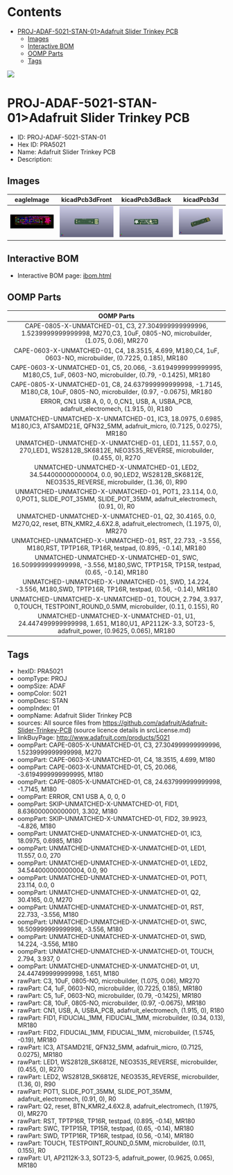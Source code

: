 



Contents
========

* [PROJ-ADAF-5021-STAN-01>Adafruit Slider Trinkey PCB](#proj-adaf-5021-stan-01adafruit-slider-trinkey-pcb)
	* [Images](#images)
	* [Interactive BOM](#interactive-bom)
	* [OOMP Parts](#oomp-parts)
	* [Tags](#tags)
  
![][im]
# PROJ-ADAF-5021-STAN-01>Adafruit Slider Trinkey PCB

- ID: PROJ-ADAF-5021-STAN-01
- Hex ID: PRA5021
- Name: Adafruit Slider Trinkey PCB
- Description: 

## Images
  
  

|eagleImage|kicadPcb3dFront|kicadPcb3dBack|kicadPcb3d|
| :---: | :---: | :---: | :---: |
|[![eagleImage](eagleImage_140.png)](eagleImage_600.png)|[![kicadPcb3dFront](kicadPcb3dFront_140.png)](kicadPcb3dFront_600.png)|[![kicadPcb3dBack](kicadPcb3dBack_140.png)](kicadPcb3dBack_600.png)|[![kicadPcb3d](kicadPcb3d_140.png)](kicadPcb3d_600.png)|

## Interactive BOM

- Interactive BOM page: [ibom.html](kicad/bom/ibom.html)

## OOMP Parts
  

|OOMP Parts|
| :---: |
|CAPE-0805-X-UNMATCHED-01, C3, 27.304999999999996, 1.5239999999999998, M270,C3, 10uF, 0805-NO, microbuilder, (1.075, 0.06), MR270|
|CAPE-0603-X-UNMATCHED-01, C4, 18.3515, 4.699, M180,C4, 1uF, 0603-NO, microbuilder, (0.7225, 0.185), MR180|
|CAPE-0603-X-UNMATCHED-01, C5, 20.066, -3.6194999999999995, M180,C5, 1uF, 0603-NO, microbuilder, (0.79, -0.1425), MR180|
|CAPE-0805-X-UNMATCHED-01, C8, 24.637999999999998, -1.7145, M180,C8, 10uF, 0805-NO, microbuilder, (0.97, -0.0675), MR180|
|ERROR, CN1 USB A, 0, 0, 0,CN1, USB, A, USBA_PCB, adafruit_electromech, (1.915, 0), R180|
|UNMATCHED-UNMATCHED-X-UNMATCHED-01, IC3, 18.0975, 0.6985, M180,IC3, ATSAMD21E, QFN32_5MM, adafruit_micro, (0.7125, 0.0275), MR180|
|UNMATCHED-UNMATCHED-X-UNMATCHED-01, LED1, 11.557, 0.0, 270,LED1, WS2812B_SK6812E, NEO3535_REVERSE, microbuilder, (0.455, 0), R270|
|UNMATCHED-UNMATCHED-X-UNMATCHED-01, LED2, 34.544000000000004, 0.0, 90,LED2, WS2812B_SK6812E, NEO3535_REVERSE, microbuilder, (1.36, 0), R90|
|UNMATCHED-UNMATCHED-X-UNMATCHED-01, POT1, 23.114, 0.0, 0,POT1, SLIDE_POT_35MM, SLIDE_POT_35MM, adafruit_electromech, (0.91, 0), R0|
|UNMATCHED-UNMATCHED-X-UNMATCHED-01, Q2, 30.4165, 0.0, M270,Q2, reset, BTN_KMR2_4.6X2.8, adafruit_electromech, (1.1975, 0), MR270|
|UNMATCHED-UNMATCHED-X-UNMATCHED-01, RST, 22.733, -3.556, M180,RST, TPTP16R, TP16R, testpad, (0.895, -0.14), MR180|
|UNMATCHED-UNMATCHED-X-UNMATCHED-01, SWC, 16.509999999999998, -3.556, M180,SWC, TPTP15R, TP15R, testpad, (0.65, -0.14), MR180|
|UNMATCHED-UNMATCHED-X-UNMATCHED-01, SWD, 14.224, -3.556, M180,SWD, TPTP16R, TP16R, testpad, (0.56, -0.14), MR180|
|UNMATCHED-UNMATCHED-X-UNMATCHED-01, TOUCH, 2.794, 3.937, 0,TOUCH, TESTPOINT_ROUND_0.5MM, microbuilder, (0.11, 0.155), R0|
|UNMATCHED-UNMATCHED-X-UNMATCHED-01, U1, 24.447499999999998, 1.651, M180,U1, AP2112K-3.3, SOT23-5, adafruit_power, (0.9625, 0.065), MR180|

## Tags

- hexID: PRA5021
- oompType: PROJ
- oompSize: ADAF
- oompColor: 5021
- oompDesc: STAN
- oompIndex: 01
- oompName: Adafruit Slider Trinkey PCB
- sources: All source files from https://github.com/adafruit/Adafruit-Slider-Trinkey-PCB (source licence details in srcLicense.md)
- linkBuyPage: http://www.adafruit.com/products/5021
- oompPart: CAPE-0805-X-UNMATCHED-01, C3, 27.304999999999996, 1.5239999999999998, M270
- oompPart: CAPE-0603-X-UNMATCHED-01, C4, 18.3515, 4.699, M180
- oompPart: CAPE-0603-X-UNMATCHED-01, C5, 20.066, -3.6194999999999995, M180
- oompPart: CAPE-0805-X-UNMATCHED-01, C8, 24.637999999999998, -1.7145, M180
- oompPart: ERROR, CN1 USB A, 0, 0, 0
- oompPart: SKIP-UNMATCHED-X-UNMATCHED-01, FID1, 8.636000000000001, 3.302, M180
- oompPart: SKIP-UNMATCHED-X-UNMATCHED-01, FID2, 39.9923, -4.826, M180
- oompPart: UNMATCHED-UNMATCHED-X-UNMATCHED-01, IC3, 18.0975, 0.6985, M180
- oompPart: UNMATCHED-UNMATCHED-X-UNMATCHED-01, LED1, 11.557, 0.0, 270
- oompPart: UNMATCHED-UNMATCHED-X-UNMATCHED-01, LED2, 34.544000000000004, 0.0, 90
- oompPart: UNMATCHED-UNMATCHED-X-UNMATCHED-01, POT1, 23.114, 0.0, 0
- oompPart: UNMATCHED-UNMATCHED-X-UNMATCHED-01, Q2, 30.4165, 0.0, M270
- oompPart: UNMATCHED-UNMATCHED-X-UNMATCHED-01, RST, 22.733, -3.556, M180
- oompPart: UNMATCHED-UNMATCHED-X-UNMATCHED-01, SWC, 16.509999999999998, -3.556, M180
- oompPart: UNMATCHED-UNMATCHED-X-UNMATCHED-01, SWD, 14.224, -3.556, M180
- oompPart: UNMATCHED-UNMATCHED-X-UNMATCHED-01, TOUCH, 2.794, 3.937, 0
- oompPart: UNMATCHED-UNMATCHED-X-UNMATCHED-01, U1, 24.447499999999998, 1.651, M180
- rawPart: C3, 10uF, 0805-NO, microbuilder, (1.075, 0.06), MR270
- rawPart: C4, 1uF, 0603-NO, microbuilder, (0.7225, 0.185), MR180
- rawPart: C5, 1uF, 0603-NO, microbuilder, (0.79, -0.1425), MR180
- rawPart: C8, 10uF, 0805-NO, microbuilder, (0.97, -0.0675), MR180
- rawPart: CN1, USB, A, USBA_PCB, adafruit_electromech, (1.915, 0), R180
- rawPart: FID1, FIDUCIAL_1MM, FIDUCIAL_1MM, microbuilder, (0.34, 0.13), MR180
- rawPart: FID2, FIDUCIAL_1MM, FIDUCIAL_1MM, microbuilder, (1.5745, -0.19), MR180
- rawPart: IC3, ATSAMD21E, QFN32_5MM, adafruit_micro, (0.7125, 0.0275), MR180
- rawPart: LED1, WS2812B_SK6812E, NEO3535_REVERSE, microbuilder, (0.455, 0), R270
- rawPart: LED2, WS2812B_SK6812E, NEO3535_REVERSE, microbuilder, (1.36, 0), R90
- rawPart: POT1, SLIDE_POT_35MM, SLIDE_POT_35MM, adafruit_electromech, (0.91, 0), R0
- rawPart: Q2, reset, BTN_KMR2_4.6X2.8, adafruit_electromech, (1.1975, 0), MR270
- rawPart: RST, TPTP16R, TP16R, testpad, (0.895, -0.14), MR180
- rawPart: SWC, TPTP15R, TP15R, testpad, (0.65, -0.14), MR180
- rawPart: SWD, TPTP16R, TP16R, testpad, (0.56, -0.14), MR180
- rawPart: TOUCH, TESTPOINT_ROUND_0.5MM, microbuilder, (0.11, 0.155), R0
- rawPart: U1, AP2112K-3.3, SOT23-5, adafruit_power, (0.9625, 0.065), MR180



[im]: kicadPcb3d_450.png
